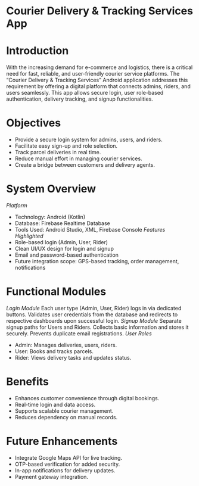 #                                                        __Courier Delivery & Tracking Services App__

# Introduction
With the increasing demand for e-commerce and logistics, there is a critical need for fast, reliable, and user-friendly courier service platforms. The “Courier Delivery & Tracking Services” Android application addresses this requirement by offering a digital platform that connects admins, riders, and users seamlessly. This app allows secure login, user role-based authentication, delivery tracking, and signup functionalities.

# Objectives
- Provide a secure login system for admins, users, and riders.
- Facilitate easy sign-up and role selection.
- Track parcel deliveries in real time.
- Reduce manual effort in managing courier services.
- Create a bridge between customers and delivery agents.

# System Overview
_Platform_
- Technology: Android (Kotlin)
- Database: Firebase Realtime Database 
- Tools Used: Android Studio, XML, Firebase Console
_Features Highlighted_
- Role-based login (Admin, User, Rider)
- Clean UI/UX design for login and signup
- Email and password-based authentication
- Future integration scope: GPS-based tracking, order management, notifications
  
# Functional Modules
 _Login Module_
Each user type (Admin, User, Rider) logs in via dedicated buttons. Validates user credentials from the database and redirects to respective dashboards upon successful login.
_Signup Module_
Separate signup paths for Users and Riders. Collects basic information and stores it securely. Prevents duplicate email registrations.
_User Roles_
- Admin: Manages deliveries, users, riders.
- User: Books and tracks parcels.
- Rider: Views delivery tasks and updates status.

# Benefits
- Enhances customer convenience through digital bookings.
- Real-time login and data access.
- Supports scalable courier management.
- Reduces dependency on manual records.

# Future Enhancements
- Integrate Google Maps API for live tracking.
- OTP-based verification for added security.
- In-app notifications for delivery updates.
- Payment gateway integration.
